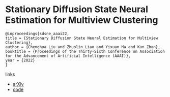 # Stationary Diffusion State Neural Estimation for Multiview Clustering

```
@inproceedings{sdsne_aaai22,
title = {Stationary Diffusion State Neural Estimation for Multiview Clustering},
author = {Chenghua Liu and Zhuolin Liao and Yixuan Ma and Kun Zhan},
booktitle = {Proceedings of the Thirty-Sixth Conference on Association for the Advancement of Artificial Intelligence (AAAI)},
year = {2022}
}
```

links
- [arXiv](https://arxiv.org/abs/2112.01334)
- [code](https://github.com/kunzhan/SDSNE)
